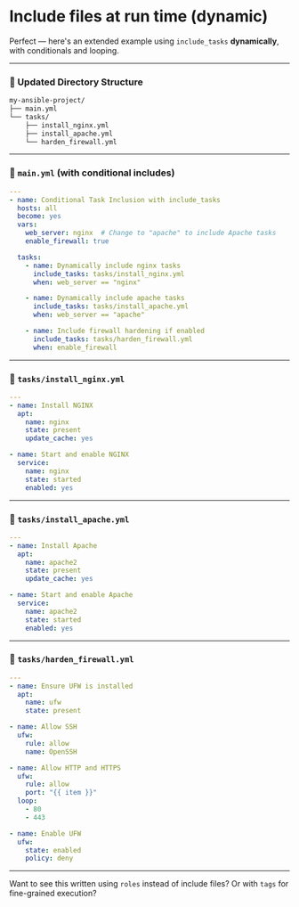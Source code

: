 # Include files at run time (dynamic)
Perfect — here's an extended example using `include_tasks` **dynamically**, with conditionals and looping.

---

### 📁 Updated Directory Structure

```bash
my-ansible-project/
├── main.yml
└── tasks/
    ├── install_nginx.yml
    ├── install_apache.yml
    └── harden_firewall.yml
```

---

### 📜 `main.yml` (with conditional includes)

```yaml
---
- name: Conditional Task Inclusion with include_tasks
  hosts: all
  become: yes
  vars:
    web_server: nginx  # Change to "apache" to include Apache tasks
    enable_firewall: true

  tasks:
    - name: Dynamically include nginx tasks
      include_tasks: tasks/install_nginx.yml
      when: web_server == "nginx"

    - name: Dynamically include apache tasks
      include_tasks: tasks/install_apache.yml
      when: web_server == "apache"

    - name: Include firewall hardening if enabled
      include_tasks: tasks/harden_firewall.yml
      when: enable_firewall
```

---

### 📜 `tasks/install_nginx.yml`

```yaml
---
- name: Install NGINX
  apt:
    name: nginx
    state: present
    update_cache: yes

- name: Start and enable NGINX
  service:
    name: nginx
    state: started
    enabled: yes
```

---

### 📜 `tasks/install_apache.yml`

```yaml
---
- name: Install Apache
  apt:
    name: apache2
    state: present
    update_cache: yes

- name: Start and enable Apache
  service:
    name: apache2
    state: started
    enabled: yes
```

---

### 📜 `tasks/harden_firewall.yml`

```yaml
---
- name: Ensure UFW is installed
  apt:
    name: ufw
    state: present

- name: Allow SSH
  ufw:
    rule: allow
    name: OpenSSH

- name: Allow HTTP and HTTPS
  ufw:
    rule: allow
    port: "{{ item }}"
  loop:
    - 80
    - 443

- name: Enable UFW
  ufw:
    state: enabled
    policy: deny
```

---

Want to see this written using `roles` instead of include files? Or with `tags` for fine-grained execution?
